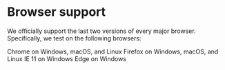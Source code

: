 # Browser support

We officially support the last two versions of every major browser. Specifically, we test on the following browsers:

Chrome on Windows, macOS, and Linux
Firefox on Windows, macOS, and Linux
IE 11 on Windows
Edge on Windows

